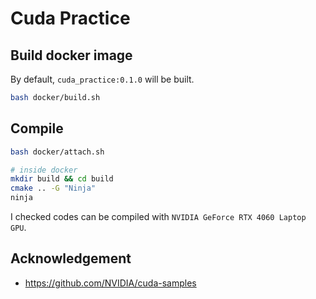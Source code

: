 # Cuda Practice

## Build docker image

By default, `cuda_practice:0.1.0` will be built.

```bash
bash docker/build.sh
```

## Compile

```bash
bash docker/attach.sh

# inside docker
mkdir build && cd build
cmake .. -G "Ninja"
ninja
```

I checked codes can be compiled with `NVIDIA GeForce RTX 4060 Laptop GPU`.

## Acknowledgement

- https://github.com/NVIDIA/cuda-samples
